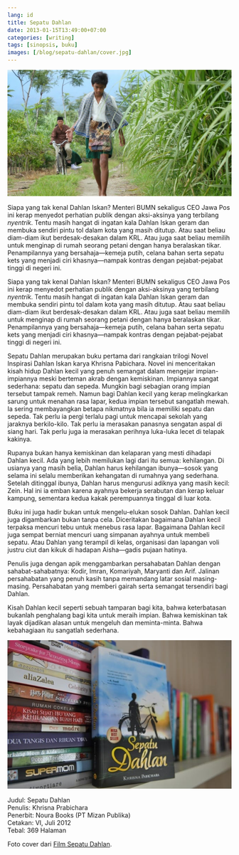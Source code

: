 ```yaml
---
lang: id
title: Sepatu Dahlan
date: 2013-01-15T13:49:00+07:00
categories: [writing]
tags: [sinopsis, buku]
images: [/blog/sepatu-dahlan/cover.jpg]
---
```

![Sepatu Dahlan](cover.jpg)

Siapa yang tak kenal Dahlan Iskan? Menteri BUMN sekaligus CEO Jawa Pos ini kerap menyedot perhatian publik dengan aksi-aksinya yang terbilang *nyentrik*. Tentu masih hangat di ingatan kala Dahlan Iskan geram dan membuka sendiri pintu tol dalam kota yang masih ditutup. Atau saat beliau diam-diam ikut berdesak-desakan dalam KRL. Atau juga saat beliau memilih untuk menginap di rumah seorang petani dengan hanya beralaskan tikar. Penampilannya yang bersahaja—kemeja putih, celana bahan serta sepatu kets yang menjadi ciri khasnya—nampak kontras dengan pejabat-pejabat tinggi di negeri ini.

Siapa yang tak kenal Dahlan Iskan? Menteri BUMN sekaligus CEO Jawa Pos ini kerap menyedot perhatian publik dengan aksi-aksinya yang terbilang *nyentrik*. Tentu masih hangat di ingatan kala Dahlan Iskan geram dan membuka sendiri pintu tol dalam kota yang masih ditutup. Atau saat beliau diam-diam ikut berdesak-desakan dalam KRL. Atau juga saat beliau memilih untuk menginap di rumah seorang petani dengan hanya beralaskan tikar. Penampilannya yang bersahaja—kemeja putih, celana bahan serta sepatu kets yang menjadi ciri khasnya—nampak kontras dengan pejabat-pejabat tinggi di negeri ini.

Sepatu Dahlan merupakan buku pertama dari rangkaian trilogi Novel Inspirasi Dahlan Iskan karya Khrisna Pabichara. Novel ini menceritakan kisah hidup Dahlan kecil yang penuh semangat dalam mengejar impian-impiannya meski berteman akrab dengan kemiskinan. Impiannya sangat sederhana: sepatu dan sepeda. Mungkin bagi sebagian orang impian tersebut tampak remeh. Namun bagi Dahlan kecil yang kerap melingkarkan sarung untuk menahan rasa lapar, kedua impian tersebut sangatlah mewah. Ia sering membayangkan betapa nikmatnya bila ia memiliki sepatu dan sepeda. Tak perlu ia pergi terlalu pagi untuk mencapai sekolah yang jaraknya berkilo-kilo. Tak perlu ia merasakan panasnya sengatan aspal di siang hari. Tak perlu juga ia merasakan perihnya luka-luka lecet di telapak kakinya.

Rupanya bukan hanya kemiskinan dan kelaparan yang mesti dihadapi Dahlan kecil. Ada yang lebih memilukan lagi dari itu semua: kehilangan. Di usianya yang masih belia, Dahlan harus kehilangan ibunya—sosok yang selama ini selalu memberikan kehangatan di rumahnya yang sederhana. Setelah ditinggal ibunya, Dahlan harus mengurusi adiknya yang masih kecil: Zein. Hal ini ia emban karena ayahnya bekerja serabutan dan kerap keluar kampung, sementara kedua kakak perempuannya tinggal di luar kota.

Buku ini juga hadir bukan untuk mengelu-elukan sosok Dahlan. Dahlan kecil juga digambarkan bukan tanpa cela. Diceritakan bagaimana Dahlan kecil terpaksa mencuri tebu untuk menebus rasa lapar. Bagaimana Dahlan kecil juga sempat berniat mencuri uang simpanan ayahnya untuk membeli sepatu. Atau Dahlan yang terampil di kelas, organisasi dan lapangan voli justru ciut dan kikuk di hadapan Aisha—gadis pujaan hatinya.

Penulis juga dengan apik menggambarkan persahabatan Dahlan dengan sahabat-sahabatnya: Kodir, Imran, Komariyah, Maryanti dan Arif. Jalinan persahabatan yang penuh kasih tanpa memandang latar sosial masing-masing. Persahabatan yang memberi gairah serta semangat tersendiri bagi Dahlan.

Kisah Dahlan kecil seperti sebuah tamparan bagi kita, bahwa keterbatasan bukanlah penghalang bagi kita untuk meraih impian. Bahwa kemiskinan tak layak dijadikan alasan untuk mengeluh dan meminta-minta. Bahwa kebahagiaan itu sangatlah sederhana.

![Buku Sepatu Dahlan karya Khrisna Prabichara. (Sumber [The Chronicle of Wiek](https://mayapuspadewi.com/2012/08/08/buku-sepatu-dahlan-makan-ayam-setahun-sekali/))](01-sepatu-dahlan.jpg)

Judul: Sepatu Dahlan\
Penulis: Khrisna Prabichara\
Penerbit: Noura Books (PT Mizan Publika)\
Cetakan: VI, Juli 2012\
Tebal: 369 Halaman

Foto cover dari [Film Sepatu Dahlan](http://filmsepatudahlan.blogspot.com/2014/01/tidak-bersepatu.html).
